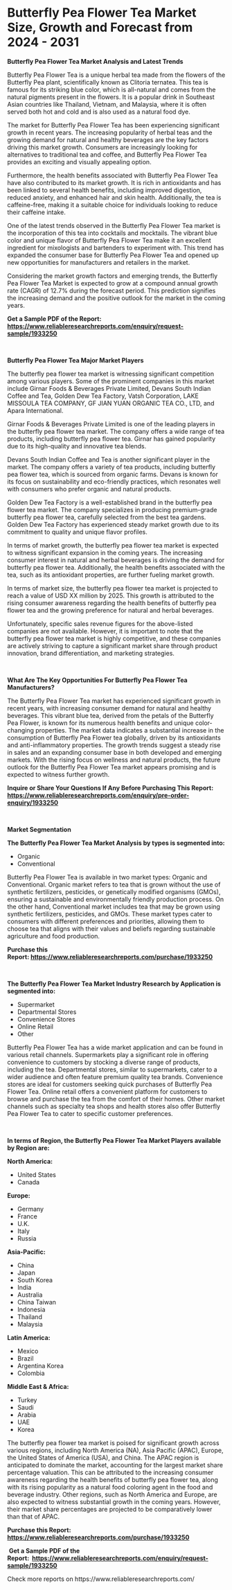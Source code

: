 <p><h1>Butterfly Pea Flower Tea Market Size, Growth and Forecast from 2024 - 2031</h1></p><p><strong>Butterfly Pea Flower Tea Market Analysis and Latest Trends</strong></p>
<p><p>Butterfly Pea Flower Tea is a unique herbal tea made from the flowers of the Butterfly Pea plant, scientifically known as Clitoria ternatea. This tea is famous for its striking blue color, which is all-natural and comes from the natural pigments present in the flowers. It is a popular drink in Southeast Asian countries like Thailand, Vietnam, and Malaysia, where it is often served both hot and cold and is also used as a natural food dye.</p><p>The market for Butterfly Pea Flower Tea has been experiencing significant growth in recent years. The increasing popularity of herbal teas and the growing demand for natural and healthy beverages are the key factors driving this market growth. Consumers are increasingly looking for alternatives to traditional tea and coffee, and Butterfly Pea Flower Tea provides an exciting and visually appealing option.</p><p>Furthermore, the health benefits associated with Butterfly Pea Flower Tea have also contributed to its market growth. It is rich in antioxidants and has been linked to several health benefits, including improved digestion, reduced anxiety, and enhanced hair and skin health. Additionally, the tea is caffeine-free, making it a suitable choice for individuals looking to reduce their caffeine intake.</p><p>One of the latest trends observed in the Butterfly Pea Flower Tea market is the incorporation of this tea into cocktails and mocktails. The vibrant blue color and unique flavor of Butterfly Pea Flower Tea make it an excellent ingredient for mixologists and bartenders to experiment with. This trend has expanded the consumer base for Butterfly Pea Flower Tea and opened up new opportunities for manufacturers and retailers in the market.</p><p>Considering the market growth factors and emerging trends, the Butterfly Pea Flower Tea Market is expected to grow at a compound annual growth rate (CAGR) of 12.7% during the forecast period. This prediction signifies the increasing demand and the positive outlook for the market in the coming years.</p></p>
<p><strong>Get a Sample PDF of the Report:&nbsp; <a href="https://www.reliableresearchreports.com/enquiry/request-sample/1933250">https://www.reliableresearchreports.com/enquiry/request-sample/1933250</a></strong></p>
<p>&nbsp;</p>
<p><strong>Butterfly Pea Flower Tea Major Market Players</strong></p>
<p><p>The butterfly pea flower tea market is witnessing significant competition among various players. Some of the prominent companies in this market include Girnar Foods & Beverages Private Limited, Devans South Indian Coffee and Tea, Golden Dew Tea Factory, Vatsh Corporation, LAKE MISSOULA TEA COMPANY, GF JIAN YUAN ORGANIC TEA CO., LTD, and Apara International.</p><p>Girnar Foods & Beverages Private Limited is one of the leading players in the butterfly pea flower tea market. The company offers a wide range of tea products, including butterfly pea flower tea. Girnar has gained popularity due to its high-quality and innovative tea blends.</p><p>Devans South Indian Coffee and Tea is another significant player in the market. The company offers a variety of tea products, including butterfly pea flower tea, which is sourced from organic farms. Devans is known for its focus on sustainability and eco-friendly practices, which resonates well with consumers who prefer organic and natural products.</p><p>Golden Dew Tea Factory is a well-established brand in the butterfly pea flower tea market. The company specializes in producing premium-grade butterfly pea flower tea, carefully selected from the best tea gardens. Golden Dew Tea Factory has experienced steady market growth due to its commitment to quality and unique flavor profiles.</p><p>In terms of market growth, the butterfly pea flower tea market is expected to witness significant expansion in the coming years. The increasing consumer interest in natural and herbal beverages is driving the demand for butterfly pea flower tea. Additionally, the health benefits associated with the tea, such as its antioxidant properties, are further fueling market growth.</p><p>In terms of market size, the butterfly pea flower tea market is projected to reach a value of USD XX million by 2025. This growth is attributed to the rising consumer awareness regarding the health benefits of butterfly pea flower tea and the growing preference for natural and herbal beverages.</p><p>Unfortunately, specific sales revenue figures for the above-listed companies are not available. However, it is important to note that the butterfly pea flower tea market is highly competitive, and these companies are actively striving to capture a significant market share through product innovation, brand differentiation, and marketing strategies.</p></p>
<p>&nbsp;</p>
<p><strong>What Are The Key Opportunities For Butterfly Pea Flower Tea Manufacturers?</strong></p>
<p><p>The Butterfly Pea Flower Tea market has experienced significant growth in recent years, with increasing consumer demand for natural and healthy beverages. This vibrant blue tea, derived from the petals of the Butterfly Pea Flower, is known for its numerous health benefits and unique color-changing properties. The market data indicates a substantial increase in the consumption of Butterfly Pea Flower tea globally, driven by its antioxidants and anti-inflammatory properties. The growth trends suggest a steady rise in sales and an expanding consumer base in both developed and emerging markets. With the rising focus on wellness and natural products, the future outlook for the Butterfly Pea Flower Tea market appears promising and is expected to witness further growth.</p></p>
<p><strong>Inquire or Share Your Questions If Any Before Purchasing This Report: <a href="https://www.reliableresearchreports.com/enquiry/pre-order-enquiry/1933250">https://www.reliableresearchreports.com/enquiry/pre-order-enquiry/1933250</a></strong></p>
<p>&nbsp;</p>
<p><strong>Market Segmentation</strong></p>
<p><strong>The Butterfly Pea Flower Tea Market Analysis by types is segmented into:</strong></p>
<p><ul><li>Organic</li><li>Conventional</li></ul></p>
<p><p>Butterfly Pea Flower Tea is available in two market types: Organic and Conventional. Organic market refers to tea that is grown without the use of synthetic fertilizers, pesticides, or genetically modified organisms (GMOs), ensuring a sustainable and environmentally friendly production process. On the other hand, Conventional market includes tea that may be grown using synthetic fertilizers, pesticides, and GMOs. These market types cater to consumers with different preferences and priorities, allowing them to choose tea that aligns with their values and beliefs regarding sustainable agriculture and food production.</p></p>
<p><strong>Purchase this Report:&nbsp;<a href="https://www.reliableresearchreports.com/purchase/1933250">https://www.reliableresearchreports.com/purchase/1933250</a></strong></p>
<p>&nbsp;</p>
<p><strong>The Butterfly Pea Flower Tea Market Industry Research by Application is segmented into:</strong></p>
<p><ul><li>Supermarket</li><li>Departmental Stores</li><li>Convenience Stores</li><li>Online Retail</li><li>Other</li></ul></p>
<p><p>Butterfly Pea Flower Tea has a wide market application and can be found in various retail channels. Supermarkets play a significant role in offering convenience to customers by stocking a diverse range of products, including the tea. Departmental stores, similar to supermarkets, cater to a wider audience and often feature premium quality tea brands. Convenience stores are ideal for customers seeking quick purchases of Butterfly Pea Flower Tea. Online retail offers a convenient platform for customers to browse and purchase the tea from the comfort of their homes. Other market channels such as specialty tea shops and health stores also offer Butterfly Pea Flower Tea to cater to specific customer preferences.</p></p>
<p>&nbsp;</p>
<p><strong>In terms of Region, the Butterfly Pea Flower Tea Market Players available by Region are:</strong></p>
<p>
    <p> <strong> North America: </strong>
        <ul>
            <li>United States</li>
            <li>Canada</li>
        </ul>
        </p> 
    <p> <strong> Europe: </strong>
        <ul>
            <li>Germany</li>
            <li>France</li>
            <li>U.K.</li>
            <li>Italy</li>
            <li>Russia</li>
        </ul>
        </p> 
    <p> <strong> Asia-Pacific: </strong>
        <ul>
            <li>China</li>
            <li>Japan</li>
            <li>South Korea</li>
            <li>India</li>
            <li>Australia</li>
            <li>China Taiwan</li>
            <li>Indonesia</li>
            <li>Thailand</li>
            <li>Malaysia</li>
        </ul>
        </p> 
    <p> <strong> Latin America: </strong>
        <ul>
            <li>Mexico</li>
            <li>Brazil</li>
            <li>Argentina Korea</li>
            <li>Colombia</li>
        </ul>
        </p> 
    <p> <strong> Middle East & Africa: </strong>
        <ul>
            <li>Turkey</li>
            <li>Saudi</li>
            <li>Arabia</li>
            <li>UAE</li>
            <li>Korea</li>
        </ul>
    </p>
    </p>
<p><p>The butterfly pea flower tea market is poised for significant growth across various regions, including North America (NA), Asia Pacific (APAC), Europe, the United States of America (USA), and China. The APAC region is anticipated to dominate the market, accounting for the largest market share percentage valuation. This can be attributed to the increasing consumer awareness regarding the health benefits of butterfly pea flower tea, along with its rising popularity as a natural food coloring agent in the food and beverage industry. Other regions, such as North America and Europe, are also expected to witness substantial growth in the coming years. However, their market share percentages are projected to be comparatively lower than that of APAC.</p></p>
<p><strong>Purchase this Report: <a href="https://www.reliableresearchreports.com/purchase/1933250">https://www.reliableresearchreports.com/purchase/1933250</a></strong></p>
<p>&nbsp;<strong>Get a Sample PDF of the Report:&nbsp;&nbsp;<a href="https://www.reliableresearchreports.com/enquiry/request-sample/1933250">https://www.reliableresearchreports.com/enquiry/request-sample/1933250</a></strong></p>
<p><strong></strong></p>
<p>Check more reports on https://www.reliableresearchreports.com/</p>